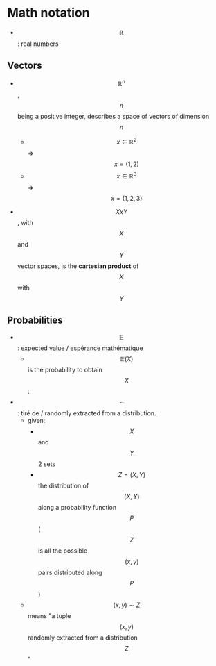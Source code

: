 # Math notation

- $$\mathbb{R}$$: real numbers

## Vectors

- $$\mathbb{R}^{n}$$, $$n$$ being a positive integer, describes a space of vectors of dimension $$n$$
    - $$x \in \mathbb{R}^{2}$$ => $$x = (1,2)$$
    - $$x \in \mathbb{R}^{3}$$ => $$x = (1,2,3)$$

- $$X x Y$$, with $$X$$ and $$Y$$ vector spaces, is the **cartesian product** of $$X$$ with $$Y$$

## Probabilities

- $$\mathbb{E}$$: expected value / espérance mathématique 
    - $$\mathbb{E}(X)$$ is the probability to obtain $$X$$.
- $$\sim$$: tiré de / randomly extracted from a distribution.
    - given: 
        - $$X$$ and $$Y$$ 2 sets
        - $$Z=(X,Y)$$ the distribution of $$(X,Y)$$ along a probability function $$P$$ ($$Z$$ is all the possible $$(x,y)$$ pairs distributed along $$P$$)
    - $$(x,y)\sim{}Z$$ means "a tuple $$(x,y)$$ randomly extracted from a distribution $$Z$$"
